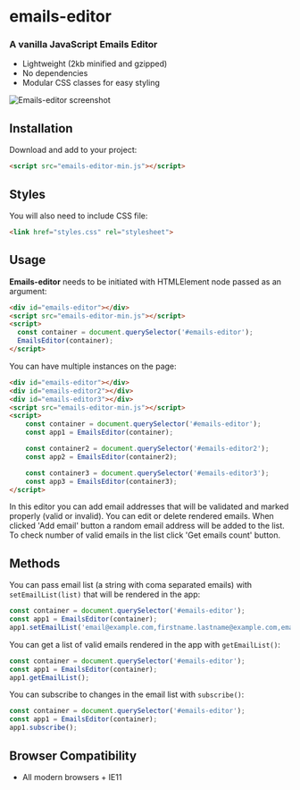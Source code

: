# emails-editor


### A vanilla JavaScript Emails Editor

* Lightweight (2kb minified and gzipped)
* No dependencies
* Modular CSS classes for easy styling

![Emails-editor screenshot](https://i.ibb.co/Q9fZmJ8/Test-task-share-2.png)

## Installation
Download and add to your project:

```html
<script src="emails-editor-min.js"></script>
```

## Styles
You will also need to include CSS file:

```html
<link href="styles.css" rel="stylesheet">
```

## Usage

**Emails-editor** needs to be initiated with HTMLElement node passed as an argument:

```html
<div id="emails-editor"></div>
<script src="emails-editor-min.js"></script>
<script>
  const container = document.querySelector('#emails-editor');
  EmailsEditor(container);
</script>
```

You can have multiple instances on the page:

```html
<div id="emails-editor"></div>
<div id="emails-editor2"></div>
<div id="emails-editor3"></div>
<script src="emails-editor-min.js"></script>
<script>
    const container = document.querySelector('#emails-editor');
    const app1 = EmailsEditor(container);

    const container2 = document.querySelector('#emails-editor2');
    const app2 = EmailsEditor(container2);

    const container3 = document.querySelector('#emails-editor3');
    const app3 = EmailsEditor(container3);
</script>
```

In this editor you can add email addresses that will be validated and marked properly (valid or invalid). You can edit or delete rendered emails. When clicked 'Add email' button a random email address will be added to the list. To check number of valid emails in the list click 'Get emails count' button.

## Methods

You can pass email list (a string with coma separated emails) with ```setEmailList(list)``` that will be rendered in the app:

```javascript
const container = document.querySelector('#emails-editor');
const app1 = EmailsEditor(container);
app1.setEmailList('email@example.com,firstname.lastname@example.com,email@subdomain.example.com');
```

You can get a list of valid emails rendered in the app with ```getEmailList()```:

```javascript
const container = document.querySelector('#emails-editor');
const app1 = EmailsEditor(container);
app1.getEmailList();
```

You can subscribe to changes in the email list with ```subscribe()```:

```javascript
const container = document.querySelector('#emails-editor');
const app1 = EmailsEditor(container);
app1.subscribe();
```

## Browser Compatibility

* All modern browsers + IE11
